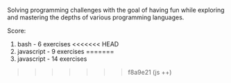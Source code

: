 Solving programming challenges with the goal of having fun while
exploring and mastering the depths of various programming languages.

Score:
1. bash - 6 exercises
<<<<<<< HEAD
2. javascript - 9 exercises
=======
2. javascript - 14 exercises
>>>>>>> f8a9e21 (js ++)
